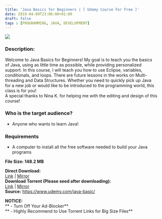 ```yaml
---
title: 'Java Basics for Beginners | [ Udemy Course For Free ]'
date: 2019-04-09T23:06:00+01:00
draft: false
tags : [PROGRAMMING, JAVA, DEVELOPMENT]
---
```


  

**[![](https://2.bp.blogspot.com/-WFlRbncN4Qg/XK0WjRf2jaI/AAAAAAAABlU/7w_XlA8O_14Irvj6h5yXLkFg0kTAS7mGwCLcBGAs/s640/Java-Basics-for-Beginners.jpg)](https://2.bp.blogspot.com/-WFlRbncN4Qg/XK0WjRf2jaI/AAAAAAAABlU/7w_XlA8O_14Irvj6h5yXLkFg0kTAS7mGwCLcBGAs/s1600/Java-Basics-for-Beginners.jpg)**

  
  

### Description:

Welcome to Java Basics for Beginners! My goal is to teach you the basics of Java, using as little time as possible, while providing personalized support. In this course, I will teach you how to use Eclipse, variables, conditionals, and loops. There are future lessons in the works on Multi-threading and Data Structures. Whether you need to quickly pick up Java for a new job or would like to be introduced to the programming world, this class is for you!  
A special thanks to Nina K. for helping me with the editing and design of this course!  

### Who is the target audience?

*   Anyone who wants to learn Java!

### Requirements

*   A computer to install all the free software needed to build your Java programs

**File Size: 148.2 MB**  
  
**Direct Download:**  
[Link](http://crowdurl.com/JavaBasicsforlink1) | [Mirror](http://crowdurl.com/JavaBasicsforlink2)  
**Download Torrent (Please seed after downloading):**  
[Link](http://crowdurl.com/JavaBasicsfortorrent1) | [Mirror](http://crowdurl.com/JavaBasicsfortorrent2)  
**Source:** https://www.udemy.com/java-basic/  

**NOTICE:**  
** - Turn Off Your Ad-Blocker**  
** - Highly Recommend to Use Torrent Links for Big Size Files**